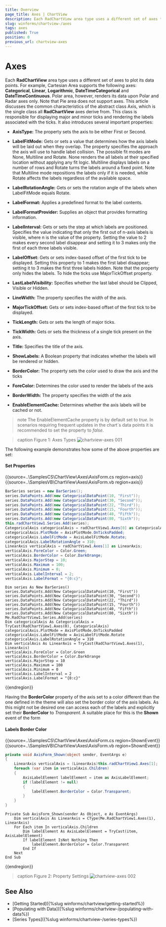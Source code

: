 ```yaml
---
title: Overview
page_title: Axes | ChartView
description: Each RadChartView area type uses a different set of axes to plot its data points. For example, Cartesian Area supports the following axes, Categorical, Linear, Logarithmic, DateTimeCategorical and DateTimeContinuous.
slug: winforms/chartview-/axes
tags: axes
published: True
position: 0
previous_url: chartview-axes
---
```


# Axes

Each __RadChartView__ area type uses a different set of axes to plot its data points. For example, Cartesian Area supports the following axes: __Categorical__, __Linear__, __Logarithmic__, __DateTimeCategorical__ and __DateTimeContinuous__. Polar area, however, renders its data upon Polar and Radar axes only. Note that Pie area does not support axes. This article discusses the common characteristics of the abstract class Axis, which is the single class all __RadChartView__ axes derive from. This class is responsible for displaying major and minor ticks and rendering the labels associated with the ticks. It also introduces several important properties:

* __AxisType:__ The property sets the axis to be either First or Second.

* __LabelFitMode:__ Gets or sets a value that determines how the axis labels will be laid out when they overlap.  The property specifies the approach the axis will use to handle label collision. The possible fit modes are None, Multiline and Rotate. None renders the all labels at their specified location without applying any fit logic. Multiline displays labels on a number of rows and Rotate turns the labels around a fixed point. Note that Multiline mode repositions the labels only if it is needed, while Rotate affects the labels regardless of the available space.

* __LabelRotationAngle:__ Gets or sets the rotation angle of the labels when LabelFitMode equals Rotate.

* __LabelFormat:__ Applies a predefined format to the label contents.

* __LabelFormatProvider:__ Supplies an object that provides formatting information.

* __LabelInterval:__ Gets or sets the step at which labels are positioned. Specifies the value indicating that only the first out of n-axis labels is visible, where n is the value of the property. Setting the value to 2 makes every second label disappear and setting it to 3 makes only the first of each three labels visible.

* __LabelOffset:__ Gets or sets index-based offset of the first tick to be displayed. Setting this property to 1 makes the first label disappear; setting it to 3 makes the first three labels hidden. Note that the property only hides the labels. To hide the ticks use MajorTickOffset property.

* __LastLabelVisibility:__ Specifies whether the last label should be Clipped, Visible or Hidden.

* __LineWidth:__ The property specifies the width of the axis.

* __MajorTickOffset:__ Gets or sets index-based offset of the first tick to be displayed.

* __TickLength:__ Gets or sets the length of major ticks.

* __TickWidth:__ Gets or sets the thickness of a single tick present on the axis.

* __Title:__ Specifies the title of the axis.

* __ShowLabels:__ A Boolean property that indicates whether the labels will be rendered or hidden.

* __BorderColor:__ The property sets the color used to draw the axis and the ticks

* __ForeColor:__ Determines the color used to render the labels of the axis

* __BorderWidth:__ The property specifies the width of the axis

* __EnableElementCache:__ Determines whether the axis labels will be cached or not.

>note The EnableElementCache property is by default set to *true*. In scenarios requiring frequent updates in the chart`s data points it is recommended to set the property to *false*.

>caption Figure 1: Axes Types
![chartview-axes 001](images/chartview-axes001.png)

The following example demonstrates how some of the above properties are set: 

#### Set Properties

{{source=..\SamplesCS\ChartView\Axes\AxisForm.cs region=axis}} 
{{source=..\SamplesVB\ChartView\Axes\AxisForm.vb region=axis}} 

````C#
BarSeries series = new BarSeries();
series.DataPoints.Add(new CategoricalDataPoint(10, "First"));
series.DataPoints.Add(new CategoricalDataPoint(30, "Second"));
series.DataPoints.Add(new CategoricalDataPoint(22, "Third"));
series.DataPoints.Add(new CategoricalDataPoint(15, "Fourth"));
series.DataPoints.Add(new CategoricalDataPoint(40, "Fifth"));
series.DataPoints.Add(new CategoricalDataPoint(80, "Sixth"));
this.radChartView1.Series.Add(series);
CategoricalAxis categoricalAxis = radChartView1.Axes[0] as CategoricalAxis;
categoricalAxis.PlotMode = AxisPlotMode.OnTicksPadded;
categoricalAxis.LabelFitMode = AxisLabelFitMode.Rotate;
categoricalAxis.LabelRotationAngle = 310;
LinearAxis verticalAxis = radChartView1.Axes[1] as LinearAxis;
verticalAxis.ForeColor = Color.Green;
verticalAxis.BorderColor = Color.DarkOrange;
verticalAxis.MajorStep = 10;
verticalAxis.Maximum = 100;
verticalAxis.Minimum = 0;
verticalAxis.LabelInterval = 2;
verticalAxis.LabelFormat = "{0:c}";

````
````VB.NET
Dim series As New BarSeries()
series.DataPoints.Add(New CategoricalDataPoint(10, "First"))
series.DataPoints.Add(New CategoricalDataPoint(30, "Second"))
series.DataPoints.Add(New CategoricalDataPoint(22, "Third"))
series.DataPoints.Add(New CategoricalDataPoint(15, "Fourth"))
series.DataPoints.Add(New CategoricalDataPoint(40, "Fifth"))
series.DataPoints.Add(New CategoricalDataPoint(80, "Sixth"))
Me.RadChartView1.Series.Add(series)
Dim categoricalAxis As CategoricalAxis = TryCast(RadChartView1.Axes(0), CategoricalAxis)
categoricalAxis.PlotMode = AxisPlotMode.OnTicksPadded
categoricalAxis.LabelFitMode = AxisLabelFitMode.Rotate
categoricalAxis.LabelRotationAngle = 310
Dim verticalAxis As LinearAxis = TryCast(RadChartView1.Axes(1), LinearAxis)
verticalAxis.ForeColor = Color.Green
verticalAxis.BorderColor = Color.DarkOrange
verticalAxis.MajorStep = 10
verticalAxis.Maximum = 100
verticalAxis.Minimum = 0
verticalAxis.LabelInterval = 2
verticalAxis.LabelFormat = "{0:c}"

````

{{endregion}} 

Having the **BorderColor** property of the axis set to a color different than the one defined in the theme will also set the border color of the axis labels. As this might not be desired one can access each of the labels and explicitly set their **BorderColor** to *Transparent*. A suitable place for this is the **Shown** event of the form

#### Labels Border Color

{{source=..\SamplesCS\ChartView\Axes\AxisForm.cs region=ShownEvent}} 
{{source=..\SamplesVB\ChartView\Axes\AxisForm.vb region=ShownEvent}}
````C#
private void AxisForm_Shown(object sender, EventArgs e)
{
    LinearAxis verticalAxis = (LinearAxis)this.radChartView1.Axes[1];
    foreach (var item in verticalAxis.Children)
    {
        AxisLabelElement labelElement = item as AxisLabelElement;
        if (labelElement != null)
        {
            labelElement.BorderColor = Color.Transparent;
        }
    }
}

````
````VB.NET
Private Sub AxisForm_Shown(sender As Object, e As EventArgs)
    Dim verticalAxis As LinearAxis = CType(Me.RadChartView1.Axes(1), LinearAxis)
    For Each item In verticalAxis.Children
        Dim labelElement As AxisLabelElement = TryCast(item, AxisLabelElement)
        If labelElement IsNot Nothing Then
            labelElement.BorderColor = Color.Transparent
        End If
    Next
End Sub

```` 



{{endregion}} 

>caption Figure 2: Property Settings
![chartview-axes 002](images/chartview-axes002.png)

## See Also

* [Getting Started]({%slug winforms/chartview/getting-started%})
* [Populating with Data]({%slug winforms/chartview-/populating-with-data%})
* [Series Types]({%slug winforms/chartview-/series-types%})
